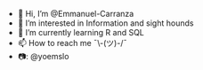 - 👋 Hi, I’m @Emmanuel-Carranza
- 👀 I’m interested in Information and sight hounds
- 🌱 I’m currently learning R and SQL
- 📫 How to reach me ¯\\-(ツ)-/¯
- 📷: @yoemslo


<!---
Emmanuel-Carranza/Emmanuel-Carranza is a ✨ special ✨ repository because its `README.md` (this file) appears on your GitHub profile.
You can click the Preview link to take a look at your changes.
--->

